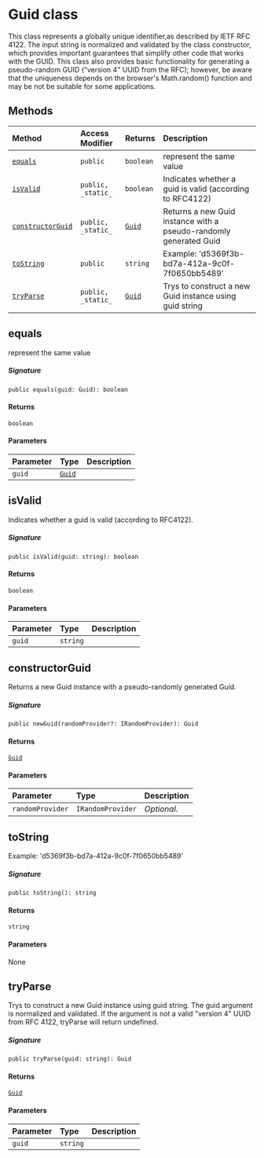 # Guid class





This class represents a globally unique identifier,as described by 
IETF RFC 4122. The input string is normalized and validated by the class 
constructor, which provides important guarantees that simplify other code 
that works with the GUID. This class also provides basic functionality 
for generating a pseudo-random GUID ("version 4" UUID from the RFC); 
however, be aware that the uniqueness depends on the browser's 
Math.random() function and may be not be suitable for some applications. 







## Methods

| Method	   | Access Modifier | Returns	| Description|
|:-------------|:----|:-------|:-----------|
|[`equals`](#equals)     | `public` | `boolean` | represent the same value |
|[`isValid`](#isvalid)     | `public, _static_` | `boolean` | Indicates whether a guid is valid (according to RFC4122) |
|[`constructorGuid`](#constructorguid)     | `public, _static_` | [`Guid`](Guid.md) | Returns a new Guid instance with a pseudo-randomly generated Guid |
|[`toString`](#tostring)     | `public` | `string` | Example: 'd5369f3b-bd7a-412a-9c0f-7f0650bb5489' |
|[`tryParse`](#tryparse)     | `public, _static_` | [`Guid`](Guid.md) | Trys to construct a new Guid instance using guid string |




## equals

represent the same value

##### Signature
`public equals(guid: Guid): boolean`

#### Returns
`boolean`

#### Parameters


| Parameter	   | Type    | Description |
|:-------------|:---------------|:------------|
| `guid`    | [`Guid`](Guid.md) |  |


## isValid

Indicates whether a guid is valid (according to RFC4122). 


##### Signature
`public isValid(guid: string): boolean`

#### Returns
`boolean`

#### Parameters


| Parameter	   | Type    | Description |
|:-------------|:---------------|:------------|
| `guid`    | `string` |  |


## constructorGuid

Returns a new Guid instance with a pseudo-randomly generated Guid. 


##### Signature
`public newGuid(randomProvider?: IRandomProvider): Guid`

#### Returns
[`Guid`](Guid.md)

#### Parameters


| Parameter	   | Type    | Description |
|:-------------|:---------------|:------------|
| `randomProvider`    | `IRandomProvider` | _Optional._ |


## toString

Example: 'd5369f3b-bd7a-412a-9c0f-7f0650bb5489'

##### Signature
`public toString(): string`

#### Returns
`string`

#### Parameters
None


## tryParse

Trys to construct a new Guid instance using guid string. The guid argument 
is normalized and validated. If the argument is not a valid "version 4" UUID from 
RFC 4122, tryParse will return undefined. 


##### Signature
`public tryParse(guid: string): Guid`

#### Returns
[`Guid`](Guid.md)

#### Parameters


| Parameter	   | Type    | Description |
|:-------------|:---------------|:------------|
| `guid`    | `string` |  |

